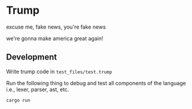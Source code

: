 # Trump

excuse me, fake news, you're fake news

we're gonna make america great again!

## Development

Write trump code in `test_files/test.trump`

Run the following thing to debug and test all components of the language i.e., lexer, parser, ast, etc.

```
cargo run
```
